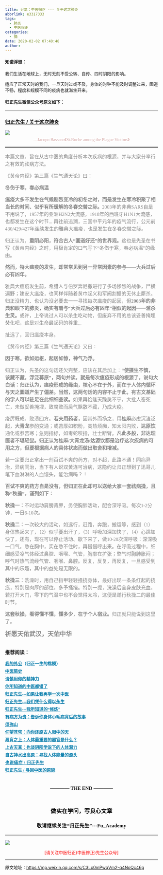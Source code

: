 ```yaml
---
title: 分享：中医归正 --- 关于这次肺炎
abbrlink: e3317333
tags:
  - 肺炎
  - 中医归正
categories:
  - 摘
date: 2020-02-02 07:40:48
author:
---
```


#### 知诺浮想：

我们生活在地球上，无时无刻不受公转、自传、四时阴阳的影响。

适应了正常天时的我们，一旦天时过或不及，身体的时钟不能及时调整过来，圜道不畅，程度和规模不同的疫病也就滋生开来。

#### 归正先生微信公众号原文如下：
---

###  [归正先生 / 关于这次肺炎](https://mp.weixin.qq.com/s/C3Lx0mPwqVm2-q4NoQc46g "跳转至原文")



<div class="rich_media_content ">
                    <section style="text-align: center;margin-bottom: 5px;"><img  style="clear: both; display: block; margin:auto;" src="https://tvax3.sinaimg.cn/large/8bf740e1gy1gbhqkbbaokj20ku0gy4l8.jpg" data-type="jpeg" data-w="750" style=""  /></section><p style="text-align: center;margin-top: 5px;line-height: normal;margin-bottom: 15px;"><span style="color: rgb(215, 171, 169);font-family: 仿宋;font-size: 14px;">---Jacopo Bassano《St.Roche&nbsp;among the Plague Victims》</span></p><hr style="white-space: normal;border-style: solid;border-right-width: 0px;border-bottom-width: 0px;border-left-width: 0px;border-color: rgba(0, 0, 0, 0.1);transform-origin: 0px 0px;transform: scale(1, 0.5);"  /><section style="margin-top: 15px;"><span style="color: rgb(136, 136, 136);font-family: 仿宋;font-size: 16px;text-align: left;">本篇文章，旨在从古中医的角度分析本次疾病的根源，并与大家分享行之有效的祛病方法。</span></section><section style="margin-top: 15px;"><span style="color: rgb(136, 136, 136);font-family: 仿宋;font-size: 16px;text-align: left;">《黄帝内经》第三篇《生气通天论》曰：</span><span style="color: rgb(136, 136, 136);font-family: 仿宋;font-size: 16px;text-align: left;">&nbsp;</span><br  /></section><section style="margin-top: 15px;"><strong><span style="color: rgb(136, 136, 136);font-family: 仿宋;font-size: 16px;text-align: left;">冬伤于寒，春必病温</span></strong></section><section style="margin-top: 15px;"><strong><span style="color: rgb(136, 136, 136);font-family: 仿宋;font-size: 16px;text-align: left;">瘟疫大多不发生在气候剧烈变冷的初冬之时，而是发生在寒冷积聚了相当长的时间、似乎有所缓解的冬春交替之际。</span></strong><span style="color: rgb(136, 136, 136);font-family: 仿宋;font-size: 16px;text-align: left;">2003年的非典SARS自是不用说了，1957年的亚洲H2N2大流感，1918年的西班牙H1N1大流感，也都发生在这个时节... 再往前追溯，三国中平元年的疫气流行，公元前430/429/427年连续发生的雅典大瘟疫，也是发生在冬春交替之际。</span></section><section style="margin-top: 15px;"><span style="color: rgb(136, 136, 136);font-family: 仿宋;font-size: 16px;text-align: left;">归正认为，<strong>重阴必阳，符合古人“圜道好还”的世界观。</strong></span><span style="color: rgb(136, 136, 136);font-family: 仿宋;font-size: 16px;text-align: left;">这也是先圣在书写《黄帝内经》之时，用极肯定的口气写下“冬伤于寒，春必病温”的缘由。</span></section><section style="margin-top: 15px;"><strong><span style="color: rgb(136, 136, 136);font-family: 仿宋;font-size: 16px;text-align: left;">然而，特大瘟疫的发生，却常常见到另一异常因素的参与——大兵过后必有凶年。</span></strong><span style="color: rgb(136, 136, 136);font-family: 仿宋;font-size: 16px;text-align: left;"></span></section><section style="margin-top: 15px;"><span style="color: rgb(136, 136, 136);font-family: 仿宋;font-size: 16px;text-align: left;">雅典大瘟疫发生前，希腊人与伯罗奔尼撒进行了多场惨烈的战争，尸横遍野；</span><span style="color: rgb(136, 136, 136);font-family: 仿宋;font-size: 16px;text-align: left;">建安大瘟疫，也同样伴随着黄巾起义和军阀割据的无休止厮杀。</span><span style="color: rgb(136, 136, 136);font-family: 仿宋;font-size: 16px;text-align: left;">归正没精力、也认为没必要去一一寻找每次瘟疫的起因，但<strong>2003年的非典和眼下的肺炎，确实有着与“大兵过后必有凶年”相似的起因——滥杀生灵。</strong></span><span style="color: rgb(136, 136, 136);font-family: 仿宋;font-size: 16px;text-align: left;">或许，上帝说过人可以杀生吃动物，但废弃不用的总该妥善掩埋焚化吧，这是对生命最起码的尊重...</span></section><section style="margin-top: 15px;"><span style="color: rgb(136, 136, 136);font-family: 仿宋;font-size: 16px;text-align: left;">扯远了，回归瘟疫本身。</span></section><section style="margin-top: 15px;"><span style="color: rgb(136, 136, 136);font-family: 仿宋;font-size: 16px;text-align: left;">《黄帝内经》第三篇《生气通天论》又曰：</span></section><section style="margin-top: 15px;"><span style="color: rgb(136, 136, 136);font-family: 仿宋;font-size: 16px;text-align: left;"></span><strong><span style="color: rgb(136, 136, 136);font-family: 仿宋;font-size: 16px;text-align: left;">因于寒，欲如运枢，起居如惊，神气乃浮。</span></strong><span style="color: rgb(136, 136, 136);font-family: 仿宋;font-size: 16px;text-align: left;"></span></section><section style="margin-top: 15px;"><span style="color: rgb(136, 136, 136);font-family: 仿宋;font-size: 16px;text-align: left;">归正认为，先圣的这句话还欠完整，应该在其后加上：</span><strong><span style="color: rgb(136, 136, 136);font-family: 仿宋;font-size: 16px;text-align: left;">“使摄生不慎，该藏不藏，浮泛募原”，两句并读，就是每次瘟疫形成的根源了，说句大白话：</span><span style="color: rgb(136, 136, 136);font-family: 仿宋;font-size: 16px;text-align: left;"></span><span style="color: rgb(136, 136, 136);font-family: 仿宋;font-size: 16px;text-align: left;">归正认为，瘟疫形成的缘由，核心不在于外，而在于人体内循环与天之圜道产生了偏差。</span><span style="color: rgb(136, 136, 136);font-family: 仿宋;font-size: 16px;text-align: left;"></span><span style="color: rgb(136, 136, 136);font-family: 仿宋;font-size: 16px;text-align: left;">当然，这两句话的内容不止于此，有古文基础的学人可以驻足在此细细品读。</span></strong><span style="color: rgb(136, 136, 136);font-family: 仿宋;font-size: 16px;text-align: left;"></span><span style="color: rgb(136, 136, 136);font-family: 仿宋;font-size: 16px;text-align: left;">如果再恰逢天躁戾不宁，大批人畜死亡，未做妥善掩埋，致腐败而戾气飘散不藏，乃成大疫。</span></section><section style="margin-top: 15px;"><span style="color: rgb(136, 136, 136);font-family: 仿宋;font-size: 16px;text-align: left;">疫厉既成，败溃四方。</span><strong><span style="color: rgb(136, 136, 136);font-family: 仿宋;font-size: 16px;text-align: left;">若夫用药者，</span></strong><span style="color: rgb(136, 136, 136);font-family: 仿宋;font-size: 16px;text-align: left;">因其外而扬之，用<strong>桂麻</strong>必虑沉渣泛起，<strong>大青龙</strong>参酌变通；</span><span style="color: rgb(136, 136, 136);font-family: 仿宋;font-size: 16px;text-align: left;">或苔厚如积粉，高热烦痴，知太阳内败，<strong>达原饮</strong>通化或参苦寒；</span><span style="color: rgb(136, 136, 136);font-family: 仿宋;font-size: 16px;text-align: left;">急则指标，如毒蛇咬指，壮士断臂。</span><strong><span style="color: rgb(136, 136, 136);font-family: 仿宋;font-size: 16px;text-align: left;">凡此多般，非达理医者不堪轻尝。</span><span style="color: rgb(136, 136, 136);font-family: 仿宋;font-size: 16px;text-align: left;"></span><span style="color: rgb(136, 136, 136);font-family: 仿宋;font-size: 16px;text-align: left;">归正认为桂麻/大青龙汤/达源饮都是治疗这次疾病的可用之方，但要根据病人的具体状态而做出取舍和增减。</span></strong><span style="color: rgb(136, 136, 136);font-family: 仿宋;font-size: 16px;text-align: left;"></span></section><section style="margin-top: 15px;"><span style="color: rgb(136, 136, 136);font-family: 仿宋;font-size: 16px;text-align: left;">若一定要归正拿出一剂百试不爽的药方，对不起，此路不通！</span><span style="color: rgb(136, 136, 136);font-family: 仿宋;font-size: 16px;text-align: left;">同病异治，异病同治，当下有人说双黄连可治病，这隐约让归正想到了迅哥儿笔下血淋淋的人血馒头，能治病吗？</span><span style="color: rgb(136, 136, 136);font-family: 仿宋;font-size: 16px;text-align: left;">！</span></section><section style="margin-top: 15px;"><strong><span style="color: rgb(136, 136, 136);font-family: 仿宋;font-size: 16px;text-align: left;">百试不爽的药方自是没有，但归正在此却可以送给大家一套祛病操，且称“秋操”，谨列如下：</span></strong><span style="color: rgb(136, 136, 136);font-family: 仿宋;font-size: 16px;text-align: left;"></span></section><section style="margin-top: 15px;"><span style="color: rgb(136, 136, 136);"><strong><span style="font-family: 仿宋;font-size: 16px;text-align: left;">秋操一：</span></strong><strong><span style="font-family: 仿宋;font-size: 16px;text-align: left;"></span></strong><span style="font-family: 仿宋;font-size: 16px;text-align: left;">不时运动肩膀背胛，务使胸肺活动，配合深呼吸。每次1-2分钟，一日6-10次。</span></span></section><section style="margin-top: 15px;"><span style="color: rgb(136, 136, 136);"><strong><span style="font-family: 仿宋;font-size: 16px;text-align: left;">秋操二：</span></strong><strong><span style="font-family: 仿宋;font-size: 16px;text-align: left;"></span></strong><span style="font-family: 仿宋;font-size: 16px;text-align: left;">一次较大的活动，如远行，赶路，奔跑，搬运等，感到（1）身体热起来了，（2）似乎要出汗了，（3）呼吸加深加快了，（4）心跳加快了，还有，现在可以停止活动、歇下来了，做10-20次深呼吸：深深吸一口气，憋在胸中，实在憋不住时，再慢慢呼出来。在呼吸过程中，细细感受凉气体经过鼻腔、咽喉、气管，胸廓在扩张；憋气时胸肺胀闷；呼气时热气流经气管、咽喉、鼻腔。反复，反复，再反复，一旦感受到其中的乐趣，其中的益处是无限的。</span></span></section><section style="margin-top: 15px;"><span style="color: rgb(136, 136, 136);"><strong><span style="font-family: 仿宋;font-size: 16px;text-align: left;">秋操三：</span></strong><strong><span style="font-family: 仿宋;font-size: 16px;text-align: left;"></span></strong><span style="font-family: 仿宋;font-size: 16px;text-align: left;">洗澡时，用自己指甲轻轻搔挠身体，最好出现一条条红起的挠痕，特别是肉厚的部位，多予搔挠。特别一提，洗澡后全身皮肤充血，若打开大门，零下的气温中也不会觉得太冷，这便是遂行秋操二的最佳时节。</span></span></section><section style="margin-top: 15px;"><span style="color: rgb(136, 136, 136);"><strong><span style="font-family: 仿宋;font-size: 16px;text-align: left;">这套秋操，看得懂不懂，懂多少</span></strong><span style="font-family: 仿宋;font-size: 16px;text-align: left;">，<strong>在于个人宿业。</strong>归正就只能说到这里了。</span></span></section><section style="margin-top: 15px;"><span style="font-size: 20px;color: rgb(136, 136, 136);"><strong><span style="font-size: 20px;font-family: 仿宋;text-align: left;">祈愿天佑武汉，天佑中华</span></strong></span></section><section style="margin-top: 15px;"><br  /></section><p style="margin-top: 5px;margin-bottom: 15px;white-space: normal;line-height: 1.5em;"><strong style="font-family: 仿宋;font-size: 16px;"><span style="text-align: center;">推荐阅读：</span></strong></p><p style="margin-top: 5px;margin-bottom: 5px;white-space: normal;line-height: normal;"><strong><span style="text-decoration: underline;color: rgb(0, 122, 170);font-family: 仿宋;font-size: 14px;text-align: center;"><a href="http://mp.weixin.qq.com/s?__biz=MzI5NzQzMzY5NQ==&amp;mid=2247483946&amp;idx=1&amp;sn=ea0bcd7f5add86208cff4173eadf6556&amp;chksm=ecb46d1adbc3e40cd0deb6d82999f4e138aeccfbcc696966f0eab5f4732075037fa7eb6caa07&amp;scene=21#wechat_redirect" target="_blank" data-linktype="2" style="color: rgb(0, 122, 170);">我的外公</a></span><span style="color: rgb(0, 122, 170);font-family: 仿宋;font-size: 14px;text-align: center;">（归正一生的楷模）</span></strong></p><p style="margin-top: 5px;margin-bottom: 5px;white-space: normal;line-height: normal;"><a target="_blank" href="http://mp.weixin.qq.com/s?__biz=MzI5NzQzMzY5NQ==&amp;mid=2247484224&amp;idx=1&amp;sn=000e808f30509ab836574f26196e5a51&amp;chksm=ecb46c70dbc3e5662d3556e2cc6fc0605c2ef403783ba571bebc7124902547c5f2eb727110b0&amp;scene=21#wechat_redirect" data-itemshowtype="0" tab="innerlink" data-linktype="2"><strong><span style="text-decoration: underline;color: rgb(0, 122, 170);font-family: 仿宋;font-size: 14px;text-align: center;">中医简史</span></strong></a><br  /></p><p style="margin-top: 5px;margin-bottom: 5px;white-space: normal;line-height: normal;"><a href="http://mp.weixin.qq.com/s?__biz=MzI5NzQzMzY5NQ==&amp;mid=2247484012&amp;idx=1&amp;sn=7cb2b912d3850de25b5c5f46c9399bf9&amp;chksm=ecb46d5cdbc3e44ab3fdf567fc8adb4169158ac24916333d995d2b7fca7650d470b53380a702&amp;scene=21#wechat_redirect" target="_blank" data-linktype="2" style="color: rgb(0, 122, 170);text-decoration: underline;font-family: 仿宋;font-size: 14px;"><strong><span style="color: rgb(0, 122, 170);text-decoration: underline;font-family: 仿宋;font-size: 14px;text-align: center;">请慎用你的精神力</span></strong></a></p><p style="margin-top: 5px;margin-bottom: 5px;white-space: normal;line-height: normal;"><a href="http://mp.weixin.qq.com/s?__biz=MzI5NzQzMzY5NQ==&amp;mid=2247484107&amp;idx=1&amp;sn=9376c455f88cc445f0686c49d45681e5&amp;chksm=ecb46dfbdbc3e4edacc5b562a6ff088f95105aa6a4ed765f102502503f0311be1d43bbe73854&amp;scene=21#wechat_redirect" target="_blank" data-linktype="2" style="color: rgb(0, 122, 170);text-decoration: underline;"><strong><span style="font-family: 仿宋;font-size: 14px;text-align: center;">你所知道的中医都错了</span></strong></a><br  /></p><p style="margin-top: 5px;margin-bottom: 5px;white-space: normal;line-height: normal;"><a href="http://mp.weixin.qq.com/s?__biz=MzI5NzQzMzY5NQ==&amp;mid=2247484087&amp;idx=1&amp;sn=b76fe020a7a744a3f3c7850ad15671e6&amp;chksm=ecb46d87dbc3e491b5c1b56acfa70882bbf3af3c355f8e999c60476e7028238e2441eed1d4da&amp;scene=21#wechat_redirect" target="_blank" data-linktype="2" style="color: rgb(0, 122, 170);text-decoration: underline;"><strong><span style="font-family: 仿宋;font-size: 14px;text-align: center;">归正先生---如果让我再学一次中医</span></strong></a><br  /></p><p style="margin-top: 5px;margin-bottom: 5px;white-space: normal;line-height: normal;"><strong><span style="text-decoration: underline;color: rgb(0, 122, 170);font-family: 仿宋;font-size: 14px;text-align: center;"><a href="http://mp.weixin.qq.com/s?__biz=MzI5NzQzMzY5NQ==&amp;mid=2247484123&amp;idx=1&amp;sn=a338020668e71e03bc3aa12be292db18&amp;chksm=ecb46debdbc3e4fdb775697f54e95816bf3a981e8de06c10ddf38f756e2520d838f79d45f144&amp;scene=21#wechat_redirect" target="_blank" data-linktype="2" style="color: rgb(0, 122, 170);">归正先生---我们凭什么得以永生</a></span></strong></p><p style="margin-top: 5px;margin-bottom: 5px;white-space: normal;line-height: normal;"><strong><span style="text-decoration: underline;color: rgb(0, 122, 170);font-family: 仿宋;font-size: 14px;text-align: center;"><a href="http://mp.weixin.qq.com/s?__biz=MzI5NzQzMzY5NQ==&amp;mid=2247484065&amp;idx=1&amp;sn=6529850aef8f94867b432e60c5deadc4&amp;chksm=ecb46d91dbc3e487bef9ba1a3d92845566ac1edcd720100255cf4c05026c333e49e089705e17&amp;scene=21#wechat_redirect" target="_blank" data-linktype="2" style="color: rgb(0, 122, 170);">归正先生---我所知道的“修炼”</a></span></strong></p><p style="margin-top: 5px;margin-bottom: 5px;white-space: normal;line-height: normal;"><strong><span style="text-decoration: underline;font-family: 仿宋;font-size: 14px;color: rgb(0, 122, 170);text-align: center;"><a href="http://mp.weixin.qq.com/s?__biz=MzI5NzQzMzY5NQ==&amp;mid=2247484089&amp;idx=1&amp;sn=d49c8b96732f8c6b9e0d703ad6ee7695&amp;chksm=ecb46d89dbc3e49f2b4c29c40ead678d8132b4e7fdac14faff72c31b9e61f2a864d5d2ca663d&amp;scene=21#wechat_redirect" target="_blank" data-linktype="2" style="color: rgb(0, 122, 170);">有病方为贵：告诉你身体小毛病背后的故事</a></span></strong></p><p style="margin-top: 5px;margin-bottom: 5px;white-space: normal;line-height: normal;"><strong><span style="text-decoration: underline;font-family: 仿宋;font-size: 14px;color: rgb(0, 122, 170);text-align: center;"><a href="http://mp.weixin.qq.com/s?__biz=MzI5NzQzMzY5NQ==&amp;mid=2247484080&amp;idx=1&amp;sn=51809d420a42817696022ddf63003bb4&amp;chksm=ecb46d80dbc3e496c41d9312594da891e5b4d2eec284c4975b60b3cd710546dd4f4c3a9ee4b5&amp;scene=21#wechat_redirect" target="_blank" data-linktype="2" style="color: rgb(0, 122, 170);">须弥山</a></span></strong></p><p style="margin-top: 5px;margin-bottom: 5px;white-space: normal;line-height: normal;"><a href="http://mp.weixin.qq.com/s?__biz=MzI5NzQzMzY5NQ==&amp;mid=2247483964&amp;idx=1&amp;sn=f3981bc0edee904bfcf1f8318ba17db9&amp;chksm=ecb46d0cdbc3e41a1b9690db7c84e9150a12dd3fba6ddcb109fc3dec54f2a88f6f540db9b44b&amp;scene=21#wechat_redirect" target="_blank" data-linktype="2" style="color: rgb(0, 122, 170);text-decoration: underline;font-family: 仿宋;font-size: 14px;"><strong><span style="text-align: center;">仰望苍穹：向你还原古人眼中的天</span></strong></a><br  /></p><p style="margin-top: 5px;margin-bottom: 5px;white-space: normal;line-height: normal;"><a href="http://mp.weixin.qq.com/s?__biz=MzI5NzQzMzY5NQ==&amp;mid=2247483978&amp;idx=1&amp;sn=8a2b070cdea10f3e13c9a26ed681ac5f&amp;chksm=ecb46d7adbc3e46c5200a646a4ff3d08a03fd76ccc80f345cd6abeab27281086a1f37ddac95c&amp;scene=21#wechat_redirect" target="_blank" data-linktype="2" style="color: rgb(0, 122, 170);text-decoration: underline;font-family: 仿宋;font-size: 14px;"><strong><span style="text-align: center;">鬲肓之上：人体最重要的器官是什么？</span></strong></a><br  /></p><p style="margin-top: 5px;margin-bottom: 5px;white-space: normal;line-height: normal;"><a href="http://mp.weixin.qq.com/s?__biz=MzI5NzQzMzY5NQ==&amp;mid=2247483962&amp;idx=1&amp;sn=6be5770bbdd904f8217bb21488377fa6&amp;chksm=ecb46d0adbc3e41ce6dd2ab0ff37d30a40d735e4c3e6ebc7f92aa9038eb2c5f1f35a188aab7e&amp;scene=21#wechat_redirect" target="_blank" data-linktype="2" style="color: rgb(0, 122, 170);text-decoration: underline;"><strong><span style="font-family: 仿宋;font-size: 14px;text-align: center;">上古天真：也谈阴阳学说下的人体潜力</span></strong></a></p><p style="margin-top: 5px;margin-bottom: 5px;white-space: normal;line-height: normal;"><strong><span style="text-decoration: underline;font-family: 仿宋;font-size: 14px;color: rgb(0, 122, 170);text-align: center;"><a href="http://mp.weixin.qq.com/s?__biz=MzI5NzQzMzY5NQ==&amp;mid=2247483837&amp;idx=1&amp;sn=ee187f53d00e93d4df6fcf2d4cecd2a9&amp;chksm=ecb46e8ddbc3e79b68c067618a189e628651cf85a23b947cdb7e4aa3a1edd3b4f100d4566b97&amp;scene=21#wechat_redirect" target="_blank" data-linktype="2" style="color: rgb(0, 122, 170);">自古神水出高原：寻找人体能量的源头</a></span></strong></p><p style="margin-top: 5px;margin-bottom: 5px;white-space: normal;line-height: normal;"><a href="http://mp.weixin.qq.com/s?__biz=MzI5NzQzMzY5NQ==&amp;mid=2247484160&amp;idx=1&amp;sn=0e87693db4b2b76954137fb20b0bc7df&amp;chksm=ecb46c30dbc3e52630634fc9b13cc9ca29deba458be5a195a4c91a3a161f160508b928bdf330&amp;scene=21#wechat_redirect" target="_blank" data-linktype="2" style="color: rgb(0, 122, 170);text-decoration: underline;font-family: 仿宋;letter-spacing: 0.5px;font-size: 14px;"><strong>也说癌症 / 归正先生</strong></a></p><p style="margin-top: 5px;margin-bottom: 5px;white-space: normal;line-height: normal;"><a href="http://mp.weixin.qq.com/s?__biz=MzI5NzQzMzY5NQ==&amp;mid=2247484187&amp;idx=1&amp;sn=37762f4c4d6f399252837286d9d1bc0a&amp;chksm=ecb46c2bdbc3e53dc8c38e55d7350d8f09cef9d1ad520e6d882618c5285543d93f04c46b86b5&amp;scene=21#wechat_redirect" target="_blank" data-linktype="2" style="color: rgb(0, 122, 170);text-decoration: underline;font-family: 仿宋;font-size: 14px;"><strong>归正先生 / 寻回中医的原貌</strong></a></p><p style="margin-top: 5px;margin-bottom: 5px;white-space: normal;line-height: normal;"><br  /></p><section style="margin-top: 20px;margin-bottom: 15px;white-space: normal;text-align: center;"><span style="font-family: 仿宋;font-size: 16px;"><strong style="text-align: justify;">———— THE&nbsp;END ————</strong></span></section><p style="margin-top: 15px;margin-bottom: 15px;white-space: normal;text-align: center;"><br  /></p><section style="margin-top: 20px;margin-bottom: 5px;white-space: normal;font-size: 16px;max-width: 100%;min-height: 1em;color: rgb(62, 62, 62);text-align: center;line-height: 1.75em;box-sizing: border-box !important;overflow-wrap: break-word !important;"><strong><span style="font-size: 18px;color: rgb(0, 0, 0);max-width: 100%;font-family: 仿宋;letter-spacing: 0.5px;box-sizing: border-box !important;overflow-wrap: break-word !important;">做实在学问，写良心文章</span></strong></section><section style="margin-top: 20px;margin-bottom: 15px;white-space: normal;font-size: 16px;max-width: 100%;min-height: 1em;color: rgb(62, 62, 62);line-height: 1.75em;text-align: center;box-sizing: border-box !important;overflow-wrap: break-word !important;"><strong><span style="color: rgb(0, 0, 0);max-width: 100%;font-family: 仿宋;letter-spacing: 0.5px;box-sizing: border-box !important;overflow-wrap: break-word !important;">敬请继续关注“归正先生”---Fu_Academy</span></strong></section><hr style="white-space: normal;font-size: 16px;max-width: 100%;color: rgb(62, 62, 62);box-sizing: border-box !important;overflow-wrap: break-word !important;"  />
					<img style="clear: both; display: block; margin:auto;" src="http://wx1.sinaimg.cn/mw690/8bf740e1gy1fgqt1hfuomj20hs0bzmyp.jpg" /><p style="text-align: center; color: red">[请关注中医归正(中医修正)先生公众号]</p><hr />
                </div>



原文地址：https://mp.weixin.qq.com/s/C3Lx0mPwqVm2-q4NoQc46g


